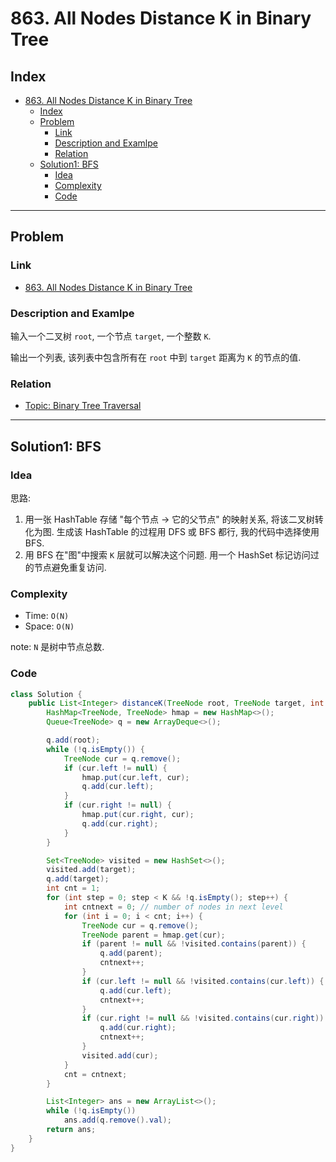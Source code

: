 # 863. All Nodes Distance K in Binary Tree

## Index

- [863. All Nodes Distance K in Binary Tree](#863-all-nodes-distance-k-in-binary-tree)
  - [Index](#index)
  - [Problem](#problem)
    - [Link](#link)
    - [Description and Examlpe](#description-and-examlpe)
    - [Relation](#relation)
  - [Solution1: BFS](#solution1-bfs)
    - [Idea](#idea)
    - [Complexity](#complexity)
    - [Code](#code)

----

## Problem

### Link

- [863. All Nodes Distance K in Binary Tree][1]

### Description and Examlpe

输入一个二叉树 `root`, 一个节点 `target`, 一个整数 `K`.

输出一个列表, 该列表中包含所有在 `root` 中到 `target` 距离为 `K` 的节点的值.

### Relation

- [Topic: Binary Tree Traversal][2]

----

## Solution1: BFS

### Idea

思路:

1. 用一张 HashTable 存储 "每个节点 -> 它的父节点" 的映射关系, 将该二叉树转化为图. 生成该 HashTable 的过程用 DFS 或 BFS 都行, 我的代码中选择使用 BFS.
2. 用 BFS 在"图"中搜索 `K` 层就可以解决这个问题. 用一个 HashSet 标记访问过的节点避免重复访问.

### Complexity

- Time: `O(N)`
- Space: `O(N)`

note: `N` 是树中节点总数.

### Code

```java
class Solution {
    public List<Integer> distanceK(TreeNode root, TreeNode target, int K) {
        HashMap<TreeNode, TreeNode> hmap = new HashMap<>();
        Queue<TreeNode> q = new ArrayDeque<>();

        q.add(root);
        while (!q.isEmpty()) {
            TreeNode cur = q.remove();
            if (cur.left != null) {
                hmap.put(cur.left, cur);
                q.add(cur.left);
            }
            if (cur.right != null) {
                hmap.put(cur.right, cur);
                q.add(cur.right);
            }
        }

        Set<TreeNode> visited = new HashSet<>();
        visited.add(target);
        q.add(target);
        int cnt = 1;
        for (int step = 0; step < K && !q.isEmpty(); step++) {
            int cntnext = 0; // number of nodes in next level
            for (int i = 0; i < cnt; i++) {
                TreeNode cur = q.remove();
                TreeNode parent = hmap.get(cur);
                if (parent != null && !visited.contains(parent)) {
                    q.add(parent);
                    cntnext++;
                }
                if (cur.left != null && !visited.contains(cur.left)) {
                    q.add(cur.left);
                    cntnext++;
                }
                if (cur.right != null && !visited.contains(cur.right)) {
                    q.add(cur.right);
                    cntnext++;
                }
                visited.add(cur);
            }
            cnt = cntnext;
        }

        List<Integer> ans = new ArrayList<>();
        while (!q.isEmpty())
            ans.add(q.remove().val);
        return ans;
    }
}
```

[1]: https://leetcode.com/problems/all-nodes-distance-k-in-binary-tree/
[2]: ../topics/binary-tree-traversal.md
